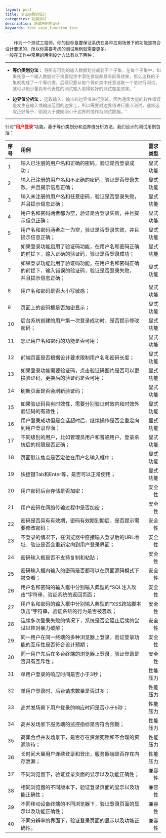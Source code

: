 ```yaml
---
layout: post
title: 测试用例的设计
categories: 功能测试
description: 测试用例的设计
keywords: test case,function test
---
```



<font face="微软雅黑">&emsp;&emsp;作为一个测试工程师，你的目标是要保证系统在各种应用场景下的功能是符合设计要求的，所以你需要考虑的测试用例就需要更多。</font>  <br> 
一般在工作中常用的用例设计方法有以下两种：

---

 - **等价类划分法**：
<font color=gray>将所有可能的输入数据划分成若干个子集，在每个子集中，如果任意一个输入数据对于揭露程序中潜在错误都具有同等效果，那么这样的子集就构成了一个等价类。后续只要从每个等价类中任意选取一个值进行测试，就可以用少量具有代表性的测试输入取得较好的测试覆盖效果。"</font>

 - **边界值分析法**：
<font color=gray>选取输入、输出的边界值进行测试。因为通常大量的软件错误是发生在输入或输出范围的边界上，所以需要对边界值进行重点测试，通常选取正好等于、刚刚大于或刚刚小于边界的值作为测试数据。"</font></font>

----------
针对“<font color=red>**用户登录**</font>”功能，基于等价类划分和边界值分析方法，我们设计的测试用例包括：							
							
| 序号 | 用例 | 需求类型 |
| :----| :------ |------: |
|1|输入已注册的用户名和正确的密码，验证是否登录成功；|显式功能|
|2|输入已注册的用户名和不正确的密码，验证是否登录失败，并且提示信息正确；|显式功能|
|3|输入未注册的用户名和任意密码，验证是否登录失败，并且提示信息正确；|显式功能|
|4|用户名和密码两者都为空，验证是否登录失败，并且提示信息正确；|显式功能|
|5|用户名和密码两者之一为空，验证是否登录失败，并且提示信息正确；|显式功能|
|6|如果登录功能启用了验证码功能，在用户名和密码正确的前提下，输入正确的验证码，验证是否登录成功；|显式功能|
|7|如果登录功能启用了验证码功能，在用户名和密码正确的前提下，输入错误的验证码，验证是否登录失败，<br>并且提示信息正确；|显式功能|
|8|用户名和密码是否大小写敏感；|显式功能|
|9|页面上的密码框是否加密显示；|显式功能|
|10|后台系统创建的用户第一次登录成功时，是否提示修改密码；|显式功能|
|11|忘记用户名和密码的功能是否可用；|显式功能|
|12|前端页面是否根据设计要求限制用户名和密码长度；|显式功能|
|13|如果登录功能需要验证码，点击验证码图片是否可以更换验证码，更换后的验证码是否可用；|显式功能|
|14|刷新页面是否会刷新验证码；|显式功能|
|15|如果验证码具有时效性，需要分别验证时效内和时效外验证码的有效性；|显式功能|
|16|用户登录成功但是会话超时后，继续操作是否会重定向到用户登录界面；|显式功能|
|17|不同级别的用户，比如管理员用户和普通用户，登录系统后的权限是否正确；|显式功能|
|18|页面默认焦点是否定位在用户名输入框中；|显式功能|
|19|快捷键Tab和Enter等，是否可以正常使用；|显式功能|
|20|用户密码后台存储是否加密；|安全性|
|21|用户密码在网络传输过程中是否加密；|安全性|
|22|密码是否具有有效期，密码有效期到期后，是否提示需要修改密码；|安全性|
|23|不登录的情况下，在浏览器中直接输入登录后的URL地址，验证是否会重新定向到用户登录界面；|安全性|
|24|密码输入框是否不支持复制和粘贴；|安全性|
|25|密码输入框内输入的密码是否都可以在页面源码模式下被查看；|安全性|
|26|用户名和密码的输入框中分别输入典型的“SQL注入攻击”字符串，验证系统的返回页面；|安全性|
|27|用户名和密码的输入框中分别输入典型的“XSS跨站脚本攻击”字符串，验证系统的行为是否被篡改；|安全性|
|28|连续多次登录失败的情况下，系统是否会阻止后续的尝试以应对暴力破解；|安全性|
|29|同一用户在同一终端的多种浏览器上登录，验证登录功能的互斥性是否符合设计预期；|安全性|
|30|同一用户先后在多台终端的浏览器上登录，验证登录是否具有互斥性；|安全性|
|31|单用户登录的响应时间是否小于3秒；|性能压力|
|32|单用户登录时，后台请求数量是否过多；|性能压力|
|33|高并发场景下用户登录的响应时间是否小于5秒；|性能压力|
|34|高并发场景下服务端的监控指标是否符合预期；|性能压力|
|35|高集合点并发场景下，是否存在资源死锁和不合理的资源等待；|性能压力|
|36|长时间大量用户连续登录和登出，服务器端是否存在内存泄漏；|性能压力|
|37|不同浏览器下，验证登录页面的显示以及功能正确性；|兼容性|
|38|相同浏览器的不同版本下，验证登录页面的显示以及功能正确性；|兼容性|
|39|不同移动设备终端的不同浏览器下，验证登录页面的显示以及功能正确性；|兼容性|
|40|不同分辨率的界面下，验证登录页面的显示以及功能正确性。|兼容性|